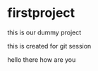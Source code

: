 # firstproject
this is our dummy project

this is created for git session

hello there
how are you

